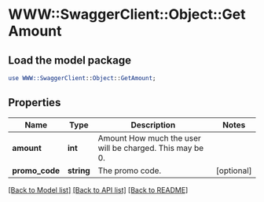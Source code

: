 # WWW::SwaggerClient::Object::GetAmount

## Load the model package
```perl
use WWW::SwaggerClient::Object::GetAmount;
```

## Properties
Name | Type | Description | Notes
------------ | ------------- | ------------- | -------------
**amount** | **int** | Amount How much the user will be charged. This may be 0.  | 
**promo_code** | **string** | The promo code.  | [optional] 

[[Back to Model list]](../README.md#documentation-for-models) [[Back to API list]](../README.md#documentation-for-api-endpoints) [[Back to README]](../README.md)


